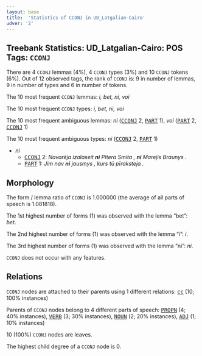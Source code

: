 ```yaml
---
layout: base
title:  'Statistics of CCONJ in UD_Latgalian-Cairo'
udver: '2'
---
```


## Treebank Statistics: UD_Latgalian-Cairo: POS Tags: `CCONJ`

There are 4 `CCONJ` lemmas (4%), 4 `CCONJ` types (3%) and 10 `CCONJ` tokens (6%).
Out of 12 observed tags, the rank of `CCONJ` is: 9 in number of lemmas, 9 in number of types and 6 in number of tokens.

The 10 most frequent `CCONJ` lemmas: <em>i, bet, ni, voi</em>

The 10 most frequent `CCONJ` types:  <em>i, bet, ni, voi</em>

The 10 most frequent ambiguous lemmas: <em>ni</em> (<tt><a href="ltg_cairo-pos-CCONJ.html">CCONJ</a></tt> 2, <tt><a href="ltg_cairo-pos-PART.html">PART</a></tt> 1), <em>voi</em> (<tt><a href="ltg_cairo-pos-PART.html">PART</a></tt> 2, <tt><a href="ltg_cairo-pos-CCONJ.html">CCONJ</a></tt> 1)

The 10 most frequent ambiguous types:  <em>ni</em> (<tt><a href="ltg_cairo-pos-CCONJ.html">CCONJ</a></tt> 2, <tt><a href="ltg_cairo-pos-PART.html">PART</a></tt> 1)


* <em>ni</em>
  * <tt><a href="ltg_cairo-pos-CCONJ.html">CCONJ</a></tt> 2: <em>Navarēja izalaseit <b>ni</b> Pītera Smita , <b>ni</b> Marejis Braunys .</em>
  * <tt><a href="ltg_cairo-pos-PART.html">PART</a></tt> 1: <em>Jim nav <b>ni</b> jausmys , kurs tū pīraksteja .</em>

## Morphology

The form / lemma ratio of `CCONJ` is 1.000000 (the average of all parts of speech is 1.081818).

The 1st highest number of forms (1) was observed with the lemma “bet”: <em>bet</em>.

The 2nd highest number of forms (1) was observed with the lemma “i”: <em>i</em>.

The 3rd highest number of forms (1) was observed with the lemma “ni”: <em>ni</em>.

`CCONJ` does not occur with any features.


## Relations

`CCONJ` nodes are attached to their parents using 1 different relations: <tt><a href="ltg_cairo-dep-cc.html">cc</a></tt> (10; 100% instances)

Parents of `CCONJ` nodes belong to 4 different parts of speech: <tt><a href="ltg_cairo-pos-PROPN.html">PROPN</a></tt> (4; 40% instances), <tt><a href="ltg_cairo-pos-VERB.html">VERB</a></tt> (3; 30% instances), <tt><a href="ltg_cairo-pos-NOUN.html">NOUN</a></tt> (2; 20% instances), <tt><a href="ltg_cairo-pos-ADJ.html">ADJ</a></tt> (1; 10% instances)

10 (100%) `CCONJ` nodes are leaves.

The highest child degree of a `CCONJ` node is 0.

